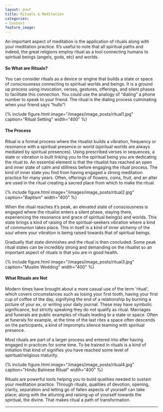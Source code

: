 ```yaml
---
layout: post
title: Rituals & Meditation 
categories:
- Context
feature_image: 
---
```


An important aspect of meditation is the application of rituals along with your meditation practice. It’s useful to note that all spiritual paths and indeed, the great religions employ ritual as a tool connecting humans to spiritual beings (angels, gods, etc) and worlds. 

#### So What are Rituals?
You can consider rituals as a device or engine that builds a state or space of consciousness connecting to spiritual worlds and beings. It is a ground up process using invocation, verses, gestures, offerings, and silent phases to facilitate this connection. You could use the analogy of “dialing” a phone number to speak to your friend. The ritual is the dialing process culminating when your friend says “hullo”!

{% include figure.html image="/images/image_posts/ritual1.jpg" caption="Ritual Setting" width="400" %}


#### The Process
Ritual is a formal process where the ritualist builds a vibration, frequency or resonance with a spiritual presence or world (spiritual worlds are always mediated by spiritual presences). Using prescribed verses in sequences, a state or vibration is built linking you to the spiritual being you are dedicating the ritual to. An essential element is that the ritualist has reached an open and inner state of calm and stillness before engaging the ritual process. The kind of inner state you find from having engaged a strong meditation practice for many years. Often, offerings of flowers, coins, fruit, and an alter are used in the ritual creating a sacred place from which to make the ritual. 

{% include figure.html image="/images/image_posts/ritual2.jpg" caption="Baptism" width="400" %}

When the ritual reaches it’s peak, an elevated state of consciousness is engaged where the ritualist enters a silent phase, staying there, experiencing the resonance and grace of spiritual being(s) and worlds. This state brings a kind of raising of the spiritual-seekers vibration where a kind of communion takes place. This in itself is a kind of inner alchemy of the soul where your vibration is being raised towards that of spiritual beings. 

Gradually that state diminishes and the ritual is then concluded. Some peak ritual states can be incredibly strong and demanding on the ritualist so an important aspect of rituals is that you are in good health. 

{% include figure.html image="/images/image_posts/ritual3.jpg" caption="Muslim Wedding" width="400" %}


#### What Rituals are Not
Modern times have brought about a more casual use of the term 'ritual', which covers circumstances such as losing your first tooth, having your first cup of coffee of the day, signifying the end of a relationship by burning a picture of your ex, or writing your daily journal. These may have symbolic significance, but strictly speaking they do not qualify as ritual. Marriages and funerals are public examples of rituals leading to a state or space. Often at funerals for example, at the time of the last rites a space often descends on the participants, a kind of impromptu silence teaming with spiritual presence.

Most rituals are part of a larger process and entered into after having engaged in practices for some time. To be trained in rituals is a kind of initiation that kind of signifies you have reached some level of spiritual/religious maturity.  

{% include figure.html image="/images/image_posts/ritual4.jpg" caption="Hindu Balinese Ritual" width="400" %}

Rituals are powerful tools helping you to build qualities needed to sustain your meditation practice. Through rituals, qualities of devotion, opening, clarity, separation and letting go of fallen aspects of yourself can take place; along with the attuning and raising up of yourself towards the spiritual, the divine. That makes ritual a path of transformation.

--- 